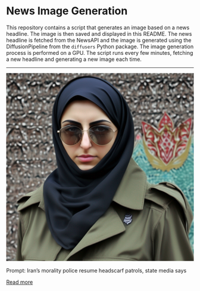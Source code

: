 # News Image Generation
This repository contains a script that generates an image based on a news headline. The image is then saved and displayed in this README.
The news headline is fetched from the NewsAPI and the image is generated using the DiffusionPipeline from the `diffusers` Python package. The image generation process is performed on a GPU.
The script runs every few minutes, fetching a new headline and generating a new image each time.

---

![Generated Image](image.png)

Prompt: Iran’s morality police resume headscarf patrols, state media says

[Read more](https://www.cnn.com/2023/07/16/middleeast/iran-morality-police-hijab-patrols-intl-hnk/index.html)